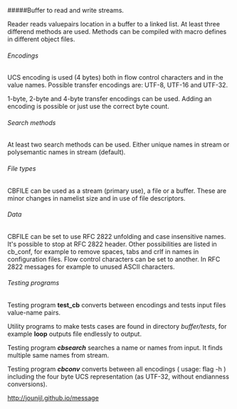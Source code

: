 #####Buffer to read and write streams.

Reader reads valuepairs location in a buffer to a linked list. At least three 
differend methods are used. Methods can be compiled with macro defines in 
different object files.

###### Encodings

UCS encoding is used (4 bytes) both in flow control characters and in the value 
names. Possible transfer encodings are: UTF-8, UTF-16 and UTF-32. 

1-byte, 2-byte and 4-byte transfer encodings can be used. Adding an encoding is 
possible or just use the correct byte count.

###### Search methods
 
At least two search methods can be used. Either unique names in stream or 
polysemantic names in stream (default).

###### File types

CBFILE can be used as a stream (primary use), a file or a buffer. These are
minor changes in namelist size and in use of file descriptors.

###### Data

CBFILE can be set to use RFC 2822 unfolding and case insensitive names. 
It's possible to stop at RFC 2822 header. Other possibilities are listed in
cb_conf, for example to remove spaces, tabs and crlf in names in configuration
files. Flow control characters can be set to another. In RFC 2822 messages 
for example to unused ASCII characters.

###### Testing programs
 
Testing program **test_cb** converts between encodings and tests input files 
value-name pairs.

Utility programs to make tests cases are found in directory _buffer/tests_, for 
example **loop** outputs file endlessly to output.

Testing program **_cbsearch_** searches a name or names from input. It finds multiple 
same names from stream.
 
Testing program **_cbconv_** converts between all encodings ( usage: flag -h )
including the four byte UCS representation (as UTF-32, without endianness
conversions).

 
<a href="http://jounijl.github.io/message">http://jounijl.github.io/message</a>

